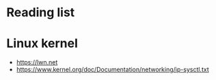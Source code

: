 # Reading list

# Linux kernel

* https://lwn.net
* https://www.kernel.org/doc/Documentation/networking/ip-sysctl.txt
